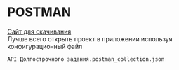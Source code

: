 # POSTMAN
[Сайт для скачивания](https://www.postman.com/)
<br>
Лучше всего открыть проект в приложении используя конфигурационный файл

`API Долгострочного задания.postman_collection.json`
